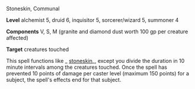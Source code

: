 Stoneskin, Communal

**Level** alchemist 5, druid 6, inquisitor 5, sorcerer/wizard 5, summoner 4

**Components** V, S, M (granite and diamond dust worth 100 gp per creature affected)

**Target** creatures touched

This spell functions like _ [stoneskin](spells/stoneskin.md#_stoneskin)_, except you divide the duration in 10 minute intervals among the creatures touched. Once the spell has prevented 10 points of damage per caster level (maximum 150 points) for a subject, the spell's effects end for that subject.

